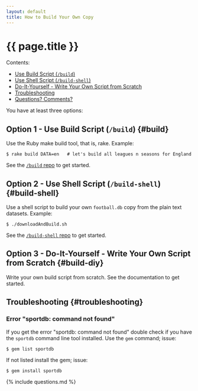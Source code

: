 ```yaml
---
layout: default
title: How to Build Your Own Copy
---
```


# {{ page.title }}


<div class="toc" markdown="1">
Contents:

* [Use Build Script (`/build`)](#build)
* [Use Shell Script (`/build-shell`)](#build-shell)
* [Do-It-Yourself - Write Your Own Script from Scratch](#build-diy)
* [Troubleshooting](#troubleshooting)
* [Questions? Comments?](#questions)
</div>


You have at least three options:


## Option 1  - Use Build Script (`/build`)    {#build}


Use the Ruby make build tool, that is, rake. Example:

~~~
$ rake build DATA=en   # let's build all leagues n seasons for England
~~~

See the [`/build` repo](https://github.com/openfootball/build) to get started.




## Option 2  - Use Shell Script (`/build-shell`)   {#build-shell}

Use a shell script to build your own `football.db` copy from the plain text datasets. Example:

~~~
$ ./downloadAndBuild.sh
~~~

See the [`/build-shell` repo](https://github.com/openfootball/build-shell) to get started.




## Option 3  - Do-It-Yourself - Write Your Own Script from Scratch     {#build-diy}

Write your own build script from scratch. See the documentation to get started.




## Troubleshooting   {#troubleshooting}

### Error "sportdb: command not found"

If you get the error "sportdb: command not found" double check if you have the `sportdb` command line tool installed.
Use the `gem` command; issue:

~~~
$ gem list sportdb
~~~

If not listed install the gem; issue:

~~~
$ gem install sportdb
~~~

{% include questions.md %}




<!--

  clean up - move to docs???

## Build Your Own `football.db` Copy {#build}

Use the `sportdb` command line tool to build your own `football.db` copy from plain text fixtures.
Example:

Step 1:  Get a copy of the `world.db` fixtures

    $ git clone git://github.com/openmundi/world.db.git

Step 2:  Get a copy of the `at-austria` fixtures

    $ git clone git://github.com/openfootball/at-austria.git

Step 3:  Let's build the `football.db`

    $ sportdb setup --include ./at-austria --worldinclude ./world.db

That's it For more see the [`sportdb` command line tool project](https://github.com/geraldb/sport.db.ruby).
-->
